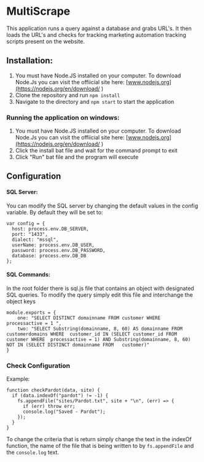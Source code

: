 # MultiScrape

This application runs a query against a database and grabs URL's. It then loads the URL's and checks for tracking marketing automation tracking scripts present on the website.

## Installation:

1) You must have Node.JS installed on your computer. To download Node.Js you can visit the offiicial site here: [www.nodejs.org](https://nodejs.org/en/download/ )
2) Clone the repository and run `npm install`
3) Navigate to the directory and `npm start` to start the application

### Running the application on windows:
1) You must have Node.JS installed on your computer. To download Node.Js you can visit the offiicial site here: [www.nodejs.org](https://nodejs.org/en/download/ )
2) Click the install bat file and wait for the command prompt to exit
3) Click "Run" bat file and the program will execute

## Configuration

#### SQL Server:
You can modify the SQL server by changing the default values in the config variable. By default they will be set to:
```
var config = {
  host: process.env.DB_SERVER,
  port: "1433",
  dialect: "mssql",
  userName: process.env.DB_USER,
  password: process.env.DB_PASSWORD,
  database: process.env.DB_DB
};
```

#### SQL Commands:
In the root folder there is sql.js file that contains an object with designated SQL queries. To modify the query simply edit this file and interchange the object keys
```
module.exports = {
    one: "SELECT DISTINCT domainname FROM customer WHERE  processactive = 1 ",
    two: "SELECT Substring(domainname, 8, 60) AS domainname FROM   customerdomains WHERE  customer_id IN (SELECT customer_id FROM customer WHERE  processactive = 1) AND Substring(domainname, 8, 60) NOT IN (SELECT DISTINCT domainname FROM   customer)"
}
```

### Check Configuration
Example:

```
function checkPardot(data, site) {
  if (data.indexOf("pardot") != -1) {
    fs.appendFile("sites/Pardot.txt", site + "\n", (err) => {
      if (err) throw err;
      console.log("Saved - Pardot");
    });
  }
}
```

To change the criteria that is return simply change the text in the indexOf function, the name of the file that is being written to by `fs.appendFile` and the `console.log` text.
